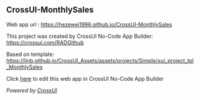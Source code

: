 ## CrossUI-MonthlySales
Web app url : https://hezewei1996.github.io/CrossUI-MonthlySales

This project was created by CrossUI No-Code App Builder: https://crossui.com/RADGithub

Based on template: https://linb.github.io/CrossUI_Assets/assets/projects/Simple/xui_project_tpl_MonthlySales

Click [here](https://crossui.com/RADGithub/#!from=github&owner=hezewei1996&repo=CrossUI-MonthlySales) to edit this web app in CrossUI No-Code App Builder

<i>Powered by [CrossUI](https://crossui.com)</i>
